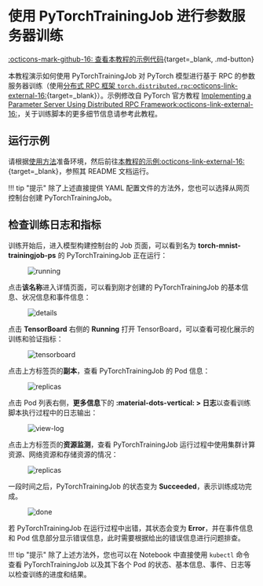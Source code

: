 # 使用 PyTorchTrainingJob 进行参数服务器训练

[:octicons-mark-github-16: 查看本教程的示例代码](https://github.com/t9k/tutorial-examples/tree/master/job/pytorchtrainingjob/ps){target=_blank, .md-button}

本教程演示如何使用 PyTorchTrainingJob 对 PyTorch 模型进行基于 RPC 的参数服务器训练（使用[分布式 RPC 框架 `torch.distributed.rpc`:octicons-link-external-16:](https://pytorch.org/docs/stable/rpc.html){target=_blank}）。示例修改自 PyTorch 官方教程 [Implementing a Parameter Server Using Distributed RPC Framework:octicons-link-external-16:](https://pytorch.org/tutorials/intermediate/rpc_param_server_tutorial.html)，关于训练脚本的更多细节信息请参考此教程。

## 运行示例

请根据[使用方法](https://github.com/t9k/tutorial-examples/blob/master/docs/README-zh.md#%E4%BD%BF%E7%94%A8%E6%96%B9%E6%B3%95)准备环境，然后前往[本教程的示例:octicons-link-external-16:](https://github.com/t9k/tutorial-examples/tree/master/job/pytorchtrainingjob/ps){target=_blank}，参照其 README 文档运行。

!!! tip "提示"
    除了上述直接提供 YAML 配置文件的方法外，您也可以选择从网页控制台创建 PyTorchTrainingJob。

## 检查训练日志和指标

训练开始后，进入模型构建控制台的 Job 页面，可以看到名为 **torch-mnist-trainingjob-ps** 的 PyTorchTrainingJob 正在运行：

<figure class="screenshot">
    <img alt="running" src="../../../assets/guide/run-distributed-training/pytorch/rpc-implemented-parameter-server-training/running.png" class="screenshot"/>
</figure>

点击**该名称**进入详情页面，可以看到刚才创建的 PyTorchTrainingJob 的基本信息、状况信息和事件信息：

<figure class="screenshot">
    <img alt="details" src="../../../assets/guide/run-distributed-training/pytorch/rpc-implemented-parameter-server-training/details.png" class="screenshot"/>
</figure>

点击 **TensorBoard** 右侧的 **Running** 打开 TensorBoard，可以查看可视化展示的训练和验证指标：

<figure class="screenshot">
    <img alt="tensorboard" src="../../../assets/guide/run-distributed-training/pytorch/rpc-implemented-parameter-server-training/tensorboard.png" class="screenshot"/>
</figure>

点击上方标签页的**副本**，查看 PyTorchTrainingJob 的 Pod 信息：

<figure class="screenshot">
    <img alt="replicas" src="../../../assets/guide/run-distributed-training/pytorch/rpc-implemented-parameter-server-training/replicas.png" class="screenshot"/>
</figure>

点击 Pod 列表右侧，**更多信息**下的 **:material-dots-vertical:&nbsp;> 日志**以查看训练脚本执行过程中的日志输出：

<figure class="screenshot">
    <img alt="view-log" src="../../../assets/guide/run-distributed-training/pytorch/rpc-implemented-parameter-server-training/view-log.png" class="screenshot"/>
</figure>

点击上方标签页的**资源监测**，查看 PyTorchTrainingJob 运行过程中使用集群计算资源、网络资源和存储资源的情况：

<figure class="screenshot">
    <img alt="replicas" src="../../../assets/guide/run-distributed-training/pytorch/rpc-implemented-parameter-server-training/metrics.png" class="screenshot"/>
</figure>

一段时间之后，PyTorchTrainingJob 的状态变为 **Succeeded**，表示训练成功完成。

<figure class="screenshot">
    <img alt="done" src="../../../assets/guide/run-distributed-training/pytorch/rpc-implemented-parameter-server-training/done.png" class="screenshot"/>
</figure>

若 PyTorchTrainingJob 在运行过程中出错，其状态会变为 **Error**，并在事件信息和 Pod 信息部分显示错误信息，此时需要根据给出的错误信息进行问题排查。

!!! tip "提示"
    除了上述方法外，您也可以在 Notebook 中直接使用 `kubectl` 命令查看 PyTorchTrainingJob 以及其下各个 Pod 的状态、基本信息、事件、日志等以检查训练的进度和结果。
